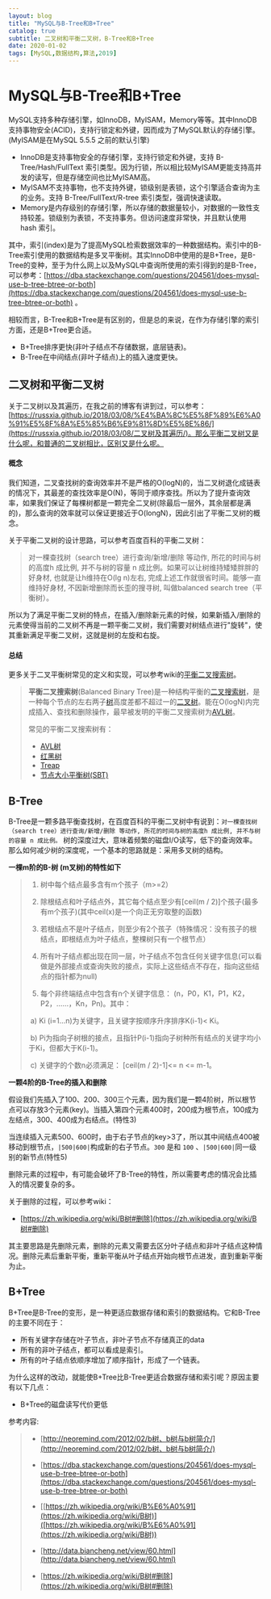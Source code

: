 ```yaml
---
layout: blog
title: "MySQL与B-Tree和B+Tree"
catalog: true
subtitle: 二叉树和平衡二叉树，B-Tree和B+Tree
date: 2020-01-02
tags: [MySQL,数据结构,算法,2019]
---
```


# MySQL与B-Tree和B+Tree

MySQL支持多种存储引擎，如InnoDB，MyISAM，Memory等等。其中InnoDB支持事物安全(ACID)，支持行锁定和外键，因而成为了MySQL默认的存储引擎。(MyISAM是在MySQL 5.5.5 之前的默认引擎)

+ InnoDB是支持事物安全的存储引擎，支持行锁定和外键，支持 B-Tree/Hash/FullText 索引类型。因为行锁，所以相比较MyISAM更能支持高并发的读写，但是存储空间也比MyISAM高。
+ MyISAM不支持事物，也不支持外键，锁级别是表锁，这个引擎适合查询为主的业务。支持 B-Tree/FullText/R-tree 索引类型，强调快速读取。
+ Memory是内存级别的存储引擎，所以存储的数据量较小，对数据的一致性支持较差。锁级别为表锁，不支持事务。但访问速度非常快，并且默认使用 hash 索引。

其中，索引(index)是为了提高MySQL检索数据效率的一种数据结构。索引中的B-Tree索引使用的数据结构是多叉平衡树。其实InnoDB中使用的是B+Tree，是B-Tree的变种，至于为什么网上以及MySQL中查询所使用的索引得到的是B-Tree，可以参考：[https://dba.stackexchange.com/questions/204561/does-mysql-use-b-tree-btree-or-both](https://dba.stackexchange.com/questions/204561/does-mysql-use-b-tree-btree-or-both) 。

相较而言，B-Tree和B+Tree是有区别的，但是总的来说，在作为存储引擎的索引方面，还是B+Tree更合适。

+ B+Tree排序更快(非叶子结点不存储数据，底层链表)。
+ B-Tree在中间结点(非叶子结点)上的插入速度更快。

## 二叉树和平衡二叉树

关于二叉树以及其遍历，在我之前的博客有讲到过，可以参考：[https://russxia.github.io/2018/03/08/%E4%BA%8C%E5%8F%89%E6%A0%91%E5%8F%8A%E5%85%B6%E9%81%8D%E5%8E%86/](https://russxia.github.io/2018/03/08/二叉树及其遍历/)。那么平衡二叉树又是什么呢，和普通的二叉树相比，区别又是什么呢。

#### 概念

我们知道，二叉查找树的查询效率并不是严格的O(logN)的，当二叉树退化成链表的情况下，其最差的查找效率是O(N)，等同于顺序查找。所以为了提升查询效率，如果我们保证了每棵树都是一颗完全二叉树(除最后一层外，其余层都是满的)，那么查询的效率就可以保证更接近于O(longN)，因此引出了平衡二叉树的概念。

关于平衡二叉树的设计思路，可以参考百度百科的平衡二叉树：

> 对一棵查找树（search tree）进行查询/新增/删除 等动作, 所花的时间与树的高度h 成比例, 并不与树的容量 n 成比例。如果可以让树维持矮矮胖胖的好身材, 也就是让h维持在O(lg n)左右, 完成上述工作就很省时间。能够一直维持好身材, 不因新增删除而长歪的搜寻树, 叫做balanced search tree（平衡树）。

所以为了满足平衡二叉树的特点，在插入/删除新元素的时候，如果新插入/删除的元素使得当前的二叉树不再是一颗平衡二叉树，我们需要对树结点进行"旋转"，使其重新满足平衡二叉树，这就是树的左旋和右旋。

#### 总结

更多关于二叉平衡树常见的定义和实现，可以参考wiki的[平衡二叉搜索树]([https://zh.wikipedia.org/zh-cn/%E5%B9%B3%E8%A1%A1%E4%BA%8C%E5%85%83%E6%90%9C%E5%B0%8B%E6%A8%B9](https://zh.wikipedia.org/zh-cn/平衡二元搜尋樹))。

> **平衡二叉搜索树**(Balanced Binary Tree)是一种结构平衡的[二叉搜索树](https://zh.wikipedia.org/wiki/二叉搜索树)，是一种每个节点的左右两子[树](https://zh.wikipedia.org/wiki/树_(数据结构))高度差都不超过一的[二叉树](https://zh.wikipedia.org/wiki/二元樹)。能在O(logN)内完成插入、查找和删除操作，最早被发明的平衡二叉搜索树为[AVL树](https://zh.wikipedia.org/wiki/AVL树)。
>
> 常见的平衡二叉搜索树有：
>
> + [AVL树](https://zh.wikipedia.org/wiki/AVL树)
> + [红黑树](https://zh.wikipedia.org/wiki/紅黑樹)
> + [Treap](https://zh.wikipedia.org/wiki/Treap)
> + [节点大小平衡树(SBT)](https://zh.wikipedia.org/w/index.php?title=节点大小平衡树&action=edit&redlink=1)

## B-Tree

B-Tree是一颗多路平衡查找树，在百度百科的平衡二叉树中有说到：`对一棵查找树（search tree）进行查询/新增/删除 等动作, 所花的时间与树的高度h 成比例, 并不与树的容量 n 成比例。` 树的深度过大，意味着频繁的磁盘I/O读写，低下的查询效率。那么如何减少树的深度呢，一个基本的思路就是：采用多叉树的结构。

<b>一棵m阶的B-树 (m叉树)的特性如下</b>

>1. 树中每个结点最多含有m个孩子（m>=2）
>
>2. 除根结点和叶子结点外，其它每个结点至少有[ceil(m / 2)]个孩子(最多有m个孩子)(其中ceil(x)是一个向正无穷取整的函数)
>
>3. 若根结点不是叶子结点，则至少有2个孩子（特殊情况：没有孩子的根结点，即根结点为叶子结点，整棵树只有一个根节点）
>
>4. 所有叶子结点都出现在同一层，叶子结点不包含任何关键字信息(可以看做是外部接点或查询失败的接点，实际上这些结点不存在，指向这些结点的指针都为null)
>
>5. 每个非终端结点中包含有n个关键字信息： (n，P0，K1，P1，K2，P2，……，Kn，Pn)。其中：
>
>   ​    a)  Ki (i=1…n)为关键字，且关键字按顺序升序排序K(i-1)< Ki。 
>
>   ​    b)  Pi为指向子树根的接点，且指针P(i-1)指向子树种所有结点的关键字均小于Ki，但都大于K(i-1)。 
>
>   ​    c)  关键字的个数n必须满足： [ceil(m / 2)-1]<= n <= m-1。

<b>一颗4阶的B-Tree的插入和删除</b>

假设我们先插入了100、200、300三个元素，因为我们是一颗4阶树，所以根节点可以存放3个元素(key)。当插入第四个元素400时，200成为根节点，100成为左结点，300、400成为右结点。(特性3)

当连续插入元素500、600时，由于右子节点的key>3了，所以其中间结点400被移动到根节点，`|500|600|`构成新的右子节点。`300` 是和 `100` 、`|500|600|`同一级别的新节点(特性5)

删除元素的过程中，有可能会破坏了B-Tree的特性，所以需要考虑的情况会比插入的情况要复杂的多。

关于删除的过程，可以参考wiki：

+ [https://zh.wikipedia.org/wiki/B树#删除](https://zh.wikipedia.org/wiki/B树#删除)

其主要思路是先删除元素，删除的元素又需要去区分叶子结点和非叶子结点这种情况。删除元素后重新平衡，重新平衡从叶子结点开始向根节点进发，直到重新平衡为止。

## B+Tree

B+Tree是B-Tree的变形，是一种更适应数据存储和索引的数据结构。它和B-Tree的主要不同在于：

+ 所有关键字存储在叶子节点，非叶子节点不存储真正的data
+ 所有的非叶子结点，都可以看成是索引。
+ 所有的叶子结点依顺序增加了顺序指针，形成了一个链表。

为什么这样的改动，就能使B+Tree比B-Tree更适合数据存储和索引呢？原因主要有以下几点：

+ B+Tree的磁盘读写代价更低



参考内容:

> + [http://neoremind.com/2012/02/b树、b树与b树简介/](http://neoremind.com/2012/02/b树、b树与b树简介/)
>
> + [https://dba.stackexchange.com/questions/204561/does-mysql-use-b-tree-btree-or-both](https://dba.stackexchange.com/questions/204561/does-mysql-use-b-tree-btree-or-both)
> + [[https://zh.wikipedia.org/wiki/B%E6%A0%91](https://zh.wikipedia.org/wiki/B树)]([https://zh.wikipedia.org/wiki/B%E6%A0%91](https://zh.wikipedia.org/wiki/B树))
> + [http://data.biancheng.net/view/60.html](http://data.biancheng.net/view/60.html)
> + [https://zh.wikipedia.org/wiki/B树#删除](https://zh.wikipedia.org/wiki/B树#删除)

